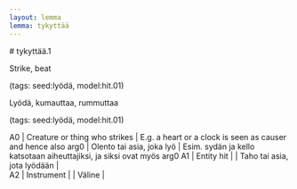 ```yaml
---
layout: lemma
lemma: tykyttää
---
```


<div class="sense">
# <span class="sensename">tykyttää.1</span>

<span class="description">Strike, beat</span>

(tags: seed:lyödä, model:hit.01)

<span class="description">Lyödä, kumauttaa, rummuttaa</span>

(tags: seed:lyödä, model:hit.01)

A0 | Creature or thing who strikes | E.g. a heart or a clock is seen as causer and hence also arg0 | Olento tai asia, joka lyö | Esim. sydän ja kello katsotaan aiheuttajiksi, ja siksi ovat myös arg0
A1 | Entity hit |   | Taho tai asia, jota lyödään |  
A2 | Instrument |   | Väline |  

</div>


